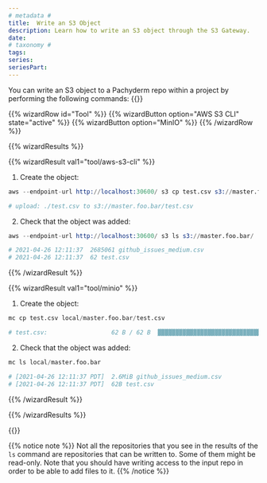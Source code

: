 ```yaml
---
# metadata # 
title:  Write an S3 Object
description: Learn how to write an S3 object through the S3 Gateway.
date: 
# taxonomy #
tags: 
series:
seriesPart:
--- 
```


You can write an S3 object to a Pachyderm repo within a project by performing the following commands: 
{{<stack type="wizard" >}}

{{% wizardRow id="Tool" %}}
{{% wizardButton option="AWS S3 CLI" state="active" %}}
{{% wizardButton option="MinIO" %}}
{{% /wizardRow %}}

{{% wizardResults %}}

{{% wizardResult val1="tool/aws-s3-cli" %}}


1. Create the object: 
```s
aws --endpoint-url http://localhost:30600/ s3 cp test.csv s3://master.foo.bar

# upload: ./test.csv to s3://master.foo.bar/test.csv
```
2. Check that the object was added:
```s
aws --endpoint-url http://localhost:30600/ s3 ls s3://master.foo.bar/

# 2021-04-26 12:11:37  2685061 github_issues_medium.csv
# 2021-04-26 12:11:37  62 test.csv
```

{{% /wizardResult %}}

{{% wizardResult val1="tool/minio" %}}

1. Create the object: 
```s
mc cp test.csv local/master.foo.bar/test.csv

# test.csv:                  62 B / 62 B  ▓▓▓▓▓▓▓▓▓▓▓▓▓▓▓▓▓▓▓▓▓▓▓▓▓▓▓▓▓▓▓▓▓▓▓▓▓  100.00% 206 B/s 0s

```
2. Check that the object was added:
   
```s
mc ls local/master.foo.bar

# [2021-04-26 12:11:37 PDT]  2.6MiB github_issues_medium.csv
# [2021-04-26 12:11:37 PDT]  62B test.csv
```

{{% /wizardResult %}}

{{% /wizardResults %}}

{{</stack>}}

 
{{% notice note %}}
Not all the repositories that you see in the results of the `ls` command are repositories that can be written to.  Some of them might be read-only.  Note that you should have writing access to the input repo in order to be able to add files to it.
{{% /notice %}}
